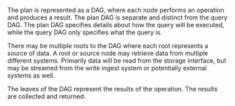 









The plan is represented as a DAG, where each node performs an operation and produces a result.
The plan DAG is separate and distinct from the query DAG.
The plan DAG specifies details about how the query will be executed, while the query DAG only specifies what the query is.

There may be multiple roots to the DAG where each root represents a source of data.
A root or source node may retrieve data from multiple different systems.
Primarily data will be read from the storage interface, but may be streamed from the write ingest system or potentially external systems as well.

The leaves of the DAG represent the results of the operation.
The results are collected and returned.
